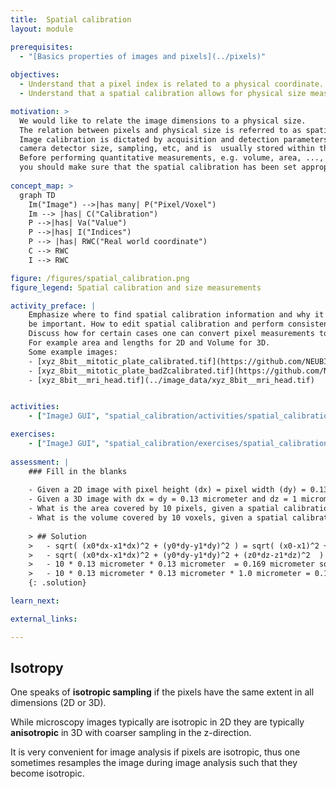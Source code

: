 ```yaml
---
title:  Spatial calibration
layout: module

prerequisites:
  - "[Basics properties of images and pixels](../pixels)"
  
objectives:
  - Understand that a pixel index is related to a physical coordinate.
  - Understand that a spatial calibration allows for physical size measurements.

motivation: >
  We would like to relate the image dimensions to a physical size. 
  The relation between pixels and physical size is referred to as spatial calibration. 
  Image calibration is dictated by acquisition and detection parameters of a microscope, such as magnification, 
  camera detector size, sampling, etc, and is  usually stored within the so-called image metadata. 
  Before performing quantitative measurements, e.g. volume, area, ..., 
  you should make sure that the spatial calibration has been set appropriately. 
   
concept_map: >
  graph TD
    Im("Image") -->|has many| P("Pixel/Voxel")
    Im --> |has| C("Calibration")
    P -->|has| Va("Value")
    P -->|has| I("Indices")
    P --> |has| RWC("Real world coordinate")
    C --> RWC
    I --> RWC

figure: /figures/spatial_calibration.png
figure_legend: Spatial calibration and size measurements

activity_preface: |
    Emphasize where to find spatial calibration information and why it can 
    be important. How to edit spatial calibration and perform consistency checks. 
    Discuss how for certain cases one can convert pixel measurements to calibrated measurements, e.g. 
    For example area and lengths for 2D and Volume for 3D.
    Some example images:
    - [xyz_8bit__mitotic_plate_calibrated.tif](https://github.com/NEUBIAS/training-resources/raw/master/image_data/xyz_8bit__mitotic_plate_calibrated.tif)
    - [xyz_8bit__mitotic_plate_badZcalibrated.tif](https://github.com/NEUBIAS/training-resources/raw/master/image_data/xyz_8bit__mitotic_plate_badZcalibrated.tif)
    - [xyz_8bit__mri_head.tif](../image_data/xyz_8bit__mri_head.tif)


activities:
    - ["ImageJ GUI", "spatial_calibration/activities/spatial_calibration_imagejgui.md", "markdown"]

exercises:
    - ["ImageJ GUI", "spatial_calibration/exercises/spatial_calibration_imagejgui.md"]
    
assessment: |
    ### Fill in the blanks
    
    - Given a 2D image with pixel height (dx) = pixel width (dy) = 0.13 micrometer, what distance do the pixels at the (x,y) indices (10,10) and (9,21) have in micrometer units?
    - Given a 3D image with dx = dy = 0.13 micrometer and dz = 1 micrometer, what distance do the pixels at the (x,y,z) indices (10,10,0) and (9,21,3) have in micrometer units?
    - What is the area covered by 10 pixels, given a spatial calibration of dx = dy = 0.13 micrometer?
	- What is the volume covered by 10 voxels, given a spatial calibration of dx = dy = 0.13 micrometer and dz = 1 micrometer?
    
    > ## Solution
    >   - sqrt( (x0*dx-x1*dx)^2 + (y0*dy-y1*dy)^2 ) = sqrt( (x0-x1)^2 + (y0-y1)^2 ) * dxy = sqrt( (10-9)^2 + (10-21)^2 ) * 0.13 = 11.04536 * 0.13 micrometer = 1.435897 micrometer
    >   - sqrt( (x0*dx-x1*dx)^2 + (y0*dy-y1*dy)^2 + (z0*dz-z1*dz)^2  ) = sqrt( (10*0.13-9*0.13)^2 + (10*0.13-21*0.13)^2 + (0*1.0-3*1.0)^2 ) micrometer = 3.325928 micrometer
    >   - 10 * 0.13 micrometer * 0.13 micrometer  = 0.169 micrometer square
    >   - 10 * 0.13 micrometer * 0.13 micrometer * 1.0 micrometer = 0.169 micrometer cube (note: it is mathematically easier to measure volumes than distances in 3D)
    {: .solution}

learn_next:

external_links:

---
```


## Isotropy

One speaks of **isotropic sampling** if the pixels have the same extent in all dimensions (2D or 3D).

While microscopy images typically are isotropic in 2D they are typically **anisotropic** in 3D with coarser sampling in the z-direction. 

It is very convenient for image analysis if pixels are isotropic, thus one sometimes resamples the image during image analysis such that they become isotropic.
 
